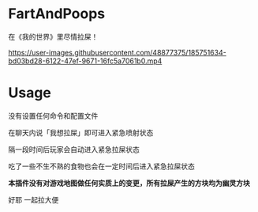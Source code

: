 # FartAndPoops
在《我的世界》里尽情拉屎！  


https://user-images.githubusercontent.com/48877375/185751634-bd03bd28-6122-47ef-9671-16fc5a7061b0.mp4



# Usage
没有设置任何命令和配置文件

在聊天内说「我想拉屎」即可进入紧急喷射状态

隔一段时间后玩家会自动进入紧急拉屎状态

吃了一些不生不熟的食物也会在一定时间后进入紧急拉屎状态

**本插件没有对游戏地图做任何实质上的变更，所有拉屎产生的方块均为幽灵方块**

好耶 一起拉大便
